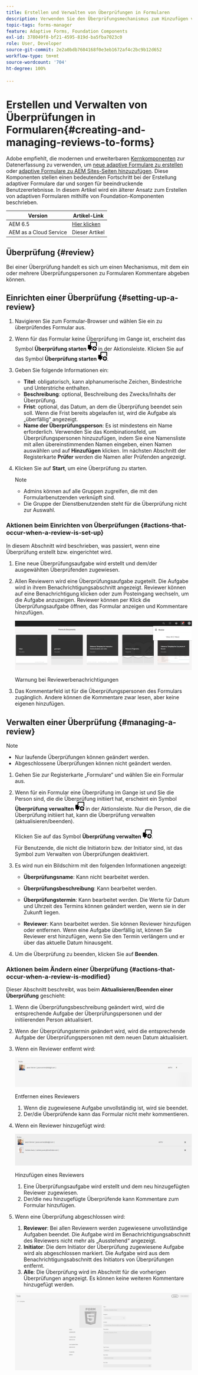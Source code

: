 ```yaml
---
title: Erstellen und Verwalten von Überprüfungen in Formularen
description: Verwenden Sie den Überprüfungsmechanismus zum Hinzufügen von Prüfenden und damit Prüfende ein Formular kommentieren können.
topic-tags: forms-manager
feature: Adaptive Forms, Foundation Components
exl-id: 378049f8-bf21-4595-819d-ba5fba7023c0
role: User, Developer
source-git-commit: 2e2a0bdb7604168f0e3eb1672af4c2bc9b12d652
workflow-type: tm+mt
source-wordcount: '704'
ht-degree: 100%

---
```


# Erstellen und Verwalten von Überprüfungen in Formularen{#creating-and-managing-reviews-to-forms}

<span class="preview"> Adobe empfiehlt, die modernen und erweiterbaren [Kernkomponenten](https://experienceleague.adobe.com/docs/experience-manager-core-components/using/adaptive-forms/introduction.html?lang=de) zur Datenerfassung zu verwenden, um [neue adaptive Formulare zu erstellen](/help/forms/creating-adaptive-form-core-components.md) oder [adaptive Formulare zu AEM Sites-Seiten hinzuzufügen](/help/forms/create-or-add-an-adaptive-form-to-aem-sites-page.md). Diese Komponenten stellen einen bedeutenden Fortschritt bei der Erstellung adaptiver Formulare dar und sorgen für beeindruckende Benutzererlebnisse. In diesem Artikel wird ein älterer Ansatz zum Erstellen von adaptiven Formularen mithilfe von Foundation-Komponenten beschrieben. </span>


| Version | Artikel-Link |
| -------- | ---------------------------- |
| AEM 6.5 | [Hier klicken](https://experienceleague.adobe.com/docs/experience-manager-65/forms/adaptive-forms-advanced-authoring/create-reviews-forms.html?lang=de) |
| AEM as a Cloud Service | Dieser Artikel |

## Überprüfung {#review}

Bei einer Überprüfung handelt es sich um einen Mechanismus, mit dem ein oder mehrere Überprüfungspersonen zu Formularen Kommentare abgeben können.

## Einrichten einer Überprüfung {#setting-up-a-review}

1. Navigieren Sie zum Formular-Browser und wählen Sie ein zu überprüfendes Formular aus.
1. Wenn für das Formular keine Überprüfung im Gange ist, erscheint das Symbol **Überprüfung starten** ![aem6forms_review_chat_comment](assets/aem6forms_review_chat_comment.png) in der Aktionsleiste. Klicken Sie auf das Symbol **Überprüfung starten** ![aem6forms_review_chat_comment](assets/aem6forms_review_chat_comment.png).
1. Geben Sie folgende Informationen ein:

   * **Titel**: obligatorisch, kann alphanumerische Zeichen, Bindestriche und Unterstriche enthalten.
   * **Beschreibung**: optional, Beschreibung des Zwecks/Inhalts der Überprüfung.
   * **Frist**: optional, das Datum, an dem die Überprüfung beendet sein soll. Wenn die Frist bereits abgelaufen ist, wird die Aufgabe als „überfällig“ angezeigt.
   * **Name der Überprüfungsperson**: Es ist mindestens ein Name erforderlich. Verwenden Sie das Kombinationsfeld, um Überprüfungspersonen hinzuzufügen, indem Sie eine Namensliste mit allen übereinstimmenden Namen eingeben, einen Namen auswählen und auf **Hinzufügen** klicken. Im nächsten Abschnitt der Registerkarte **Prüfer** werden die Namen aller Prüfenden angezeigt.

1. Klicken Sie auf **Start**, um eine Überprüfung zu starten.

   >[!NOTE]
   >
   >* Admins können auf alle Gruppen zugreifen, die mit den Formularbenutzenden verknüpft sind.
   >* Die Gruppe der Dienstbenutzenden steht für die Überprüfung nicht zur Auswahl.

### Aktionen beim Einrichten von Überprüfungen {#actions-that-occur-when-a-review-is-set-up}

In diesem Abschnitt wird beschrieben, was passiert, wenn eine Überprüfung erstellt bzw. eingerichtet wird.

1. Eine neue Überprüfungsaufgabe wird erstellt und dem/der ausgewählten Überprüfenden zugewiesen.
1. Allen Reviewern wird eine Überprüfungsaufgabe zugeteilt. Die Aufgabe wird in ihrem Benachrichtigungsabschnitt angezeigt. Reviewer können auf eine Benachrichtigung klicken oder zum Posteingang wechseln, um die Aufgabe anzuzeigen. Reviewer können per Klick die Überprüfungsaufgabe öffnen, das Formular anzeigen und Kommentare hinzufügen.

   ![Warnung bei Reviewerbenachrichtigungen](assets/review-notification-img.png)

   Warnung bei Reviewerbenachrichtigungen

1. Das Kommentarfeld ist für die Überprüfungspersonen des Formulars zugänglich. Andere können die Kommentare zwar lesen, aber keine eigenen hinzufügen.

## Verwalten einer Überprüfung {#managing-a-review}

>[!NOTE]
>
>* Nur laufende Überprüfungen können geändert werden.
>* Abgeschlossene Überprüfungen können nicht geändert werden.

1. Gehen Sie zur Registerkarte „Formulare“ und wählen Sie ein Formular aus.

1. Wenn für ein Formular eine Überprüfung im Gange ist und Sie die Person sind, die die Überprüfung initiiert hat, erscheint ein Symbol **Überprüfung verwalten** ![aem6forms_review_chat_comment](assets/aem6forms_review_chat_comment.png) in der Aktionsleiste. Nur die Person, die die Überprüfung initiiert hat, kann die Überprüfung verwalten (aktualisieren/beenden).

   Klicken Sie auf das Symbol **Überprüfung verwalten** ![aem6forms_review_chat_comment](assets/aem6forms_review_chat_comment.png).

   Für Benutzende, die nicht die Initiatorin bzw. der Initiator sind, ist das Symbol zum Verwalten von Überprüfungen deaktiviert.

1. Es wird nun ein Bildschirm mit den folgenden Informationen angezeigt:

   * **Überprüfungsname**: Kann nicht bearbeitet werden.

   * **Überprüfungsbeschreibung**: Kann bearbeitet werden.

   * **Überprüfungstermin**: Kann bearbeitet werden. Die Werte für Datum und Uhrzeit des Termins können geändert werden, wenn sie in der Zukunft liegen.

   * **Reviewer**: Kann bearbeitet werden. Sie können Reviewer hinzufügen oder entfernen. Wenn eine Aufgabe überfällig ist, können Sie Reviewer erst hinzufügen, wenn Sie den Termin verlängern und er über das aktuelle Datum hinausgeht.

1. Um die Überprüfung zu beenden, klicken Sie auf **Beenden**.

### Aktionen beim Ändern einer Überprüfung {#actions-that-occur-when-a-review-is-modified}

Dieser Abschnitt beschreibt, was beim **Aktualisieren/Beenden einer Überprüfung** geschieht:

1. Wenn die Überprüfungsbeschreibung geändert wird, wird die entsprechende Aufgabe der Überprüfungspersonen und der initiierenden Person aktualisiert.
1. Wenn der Überprüfungstermin geändert wird, wird die entsprechende Aufgabe der Überprüfungspersonen mit dem neuen Datum aktualisiert.

1. Wenn ein Reviewer entfernt wird:

   ![Entfernen eines Reviewers](assets/removeduser.png)

   Entfernen eines Reviewers

   1. Wenn die zugewiesene Aufgabe unvollständig ist, wird sie beendet.
   1. Der/die Überprüfende kann das Formular nicht mehr kommentieren.

1. Wenn ein Reviewer hinzugefügt wird:

   ![Hinzufügen eines Reviewers](assets/addedreviewer.png)

   Hinzufügen eines Reviewers

   1. Eine Überprüfungsaufgabe wird erstellt und dem neu hinzugefügten Reviewer zugewiesen.
   1. Der/die neu hinzugefügte Überprüfende kann Kommentare zum Formular hinzufügen.

1. Wenn eine Überprüfung abgeschlossen wird:

   1. **Reviewer**: Bei allen Reviewern werden zugewiesene unvollständige Aufgaben beendet. Die Aufgabe wird im Benachrichtigungsabschnitt des Reviewers nicht mehr als „Ausstehend“ angezeigt.
   1. **Initiator**: Die dem Initiator der Überprüfung zugewiesene Aufgabe wird als abgeschlossen markiert. Die Aufgabe wird aus dem Benachrichtigungsabschnitt des Initiators von Überprüfungen entfernt.
   1. **Alle**: Die Überprüfung wird im Abschnitt für die vorherigen Überprüfungen angezeigt. Es können keine weiteren Kommentare hinzugefügt werden.

   ![Überprüfung abgeschlossen](assets/review-complete-imgg.png)
